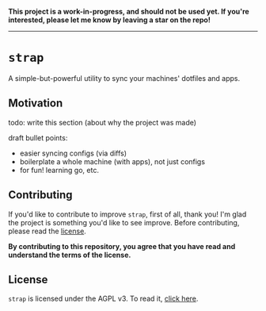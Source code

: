 **This project is a work-in-progress, and should not be used yet. If you're interested, please let me know by leaving a star on the repo!**

---

# `strap`

<!-- fancy badges here -->

A simple-but-powerful utility to sync your machines' dotfiles and apps.

## Motivation

todo: write this section (about why the project was made)

draft bullet points:

- easier syncing configs (via diffs)
- boilerplate a whole machine (with apps), not just configs
- for fun! learning go, etc.

## Contributing

If you'd like to contribute to improve `strap`, first of all, thank you! I'm glad the project is something you'd like to see improve. Before contributing, please read the [license](./LICENSE).

**By contributing to this repository, you agree that you have read and understand the terms of the license.**

## License

`strap` is licensed under the AGPL v3. To read it, [click here](./LICENSE).
